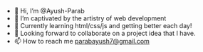 - 👋 Hi, I’m @Ayush-Parab
- 👀 I’m captivated by the artistry of web development
- 🌱 Currently learning html/css/js and getting better each day!
- 💞️ Looking forward to collaborate on a project idea that I have.
- 📫 How to reach me parabayush7@gmail.com

<!---
Ayush-Parab/Ayush-Parab is a ✨ special ✨ repository because its `README.md` (this file) appears on your GitHub profile.
You can click the Preview link to take a look at your changes.
--->
